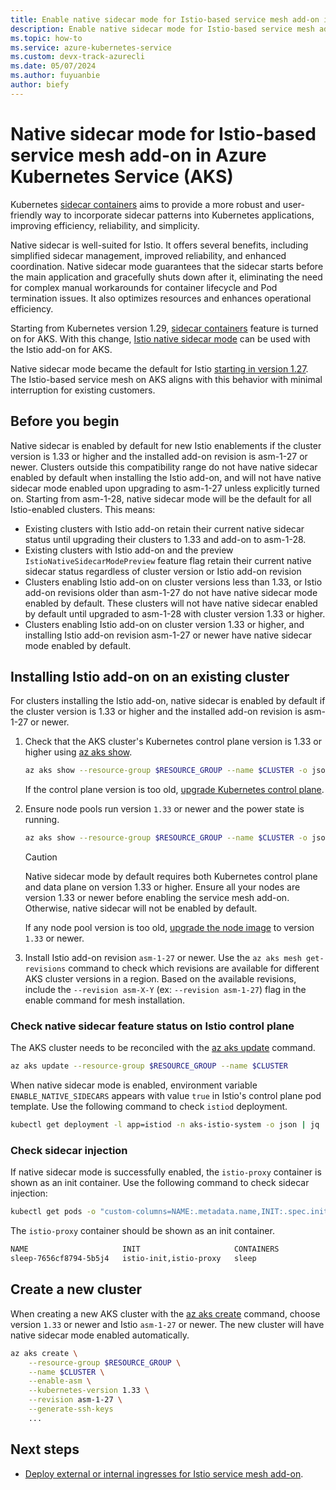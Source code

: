 ```yaml
---
title: Enable native sidecar mode for Istio-based service mesh add-on in Azure Kubernetes Service (AKS) (preview)
description: Enable native sidecar mode for Istio-based service mesh add-on in Azure Kubernetes Service (AKS) (preview).
ms.topic: how-to
ms.service: azure-kubernetes-service
ms.custom: devx-track-azurecli
ms.date: 05/07/2024
ms.author: fuyuanbie
author: biefy
---
```


# Native sidecar mode for Istio-based service mesh add-on in Azure Kubernetes Service (AKS)

Kubernetes [sidecar containers][k8s-native-sidecar-support] aims to provide a more robust and user-friendly way to incorporate sidecar patterns into Kubernetes applications, improving efficiency, reliability, and simplicity.

Native sidecar is well-suited for Istio. It offers several benefits, including simplified sidecar management, improved reliability, and enhanced coordination. Native sidecar mode guarantees that the sidecar starts before the main application and gracefully shuts down after it, eliminating the need for complex manual workarounds for container lifecycle and Pod termination issues. It also optimizes resources and enhances operational efficiency.

Starting from Kubernetes version 1.29, [sidecar containers][k8s-native-sidecar-support] feature is turned on for AKS. With this change, [Istio native sidecar mode][istio-native-sidecar-support] can be used with the Istio add-on for AKS.

Native sidecar mode became the default for Istio [starting in version 1.27][istio-default-native-sidecar]. The Istio-based service mesh on AKS aligns with this behavior with minimal interruption for existing customers.

## Before you begin
Native sidecar is enabled by default for new Istio enablements if the cluster version is 1.33 or higher and the installed add-on revision is asm-1-27 or newer. Clusters outside this compatibility range do not have native sidecar enabled by default when installing the Istio add-on, and will not have native sidecar mode enabled upon upgrading to asm-1-27 unless explicitly turned on. Starting from asm-1-28, native sidecar mode will be the default for all Istio-enabled clusters. This means:
- Existing clusters with Istio add-on retain their current native sidecar status until upgrading their clusters to 1.33 and add-on to asm-1-28.
- Existing clusters with Istio add-on and the preview `IstioNativeSidecarModePreview` feature flag retain their current native sidecar status regardless of cluster version or Istio add-on revision
- Clusters enabling Istio add-on on cluster versions less than 1.33, or Istio add-on revisions older than asm-1-27 do not have native sidecar mode enabled by default. These clusters will not have native sidecar enabled by default until upgraded to asm-1-28 with cluster version 1.33 or higher.
- Clusters enabling Istio add-on on cluster version 1.33 or higher, and installing Istio add-on revision asm-1-27 or newer have native sidecar mode enabled by default.



## Installing Istio add-on on an existing cluster
For clusters installing the Istio add-on, native sidecar is enabled by default if the cluster version is 1.33 or higher and the installed add-on revision is asm-1-27 or newer.

1. Check that the AKS cluster's Kubernetes control plane version is 1.33 or higher using [az aks show][az-aks-show].

   ```bash
   az aks show --resource-group $RESOURCE_GROUP --name $CLUSTER -o json | jq ".kubernetesVersion"
   ```

   If the control plane version is too old, [upgrade Kubernetes control plane][upgrade-aks-cluster].

2. Ensure node pools run version `1.33` or newer and the power state is running.

   ```bash
   az aks show --resource-group $RESOURCE_GROUP --name $CLUSTER -o json | jq ".agentPoolProfiles[] | { currentOrchestratorVersion, powerState}"
   ```

   > [!CAUTION]
   > Native sidecar mode by default requires both Kubernetes control plane and data plane on version 1.33 or higher. Ensure all your nodes are version 1.33 or newer before enabling the service mesh add-on. Otherwise, native sidecar will not be enabled by default.

   If any node pool version is too old, [upgrade the node image][upgrade-node-image] to version `1.33` or newer.

3. Install Istio add-on revision `asm-1-27` or newer. Use the `az aks mesh get-revisions` command to check which revisions are available for different AKS cluster versions in a region. Based on the available revisions, include the `--revision asm-X-Y` (ex: `--revision asm-1-27`) flag in the enable command for mesh installation.



### Check native sidecar feature status on Istio control plane

The AKS cluster needs to be reconciled with the [az aks update][az-aks-update] command.

```bash
az aks update --resource-group $RESOURCE_GROUP --name $CLUSTER
```

When native sidecar mode is enabled, environment variable `ENABLE_NATIVE_SIDECARS` appears with value `true` in Istio's control plane pod template. Use the following command to check `istiod` deployment.

```bash
kubectl get deployment -l app=istiod -n aks-istio-system -o json | jq '.items[].spec.template.spec.containers[].env[] | select(.name=="ENABLE_NATIVE_SIDECARS")'
```

### Check sidecar injection

If native sidecar mode is successfully enabled, the `istio-proxy` container is shown as an init container. Use the following command to check sidecar injection:

```bash
kubectl get pods -o "custom-columns=NAME:.metadata.name,INIT:.spec.initContainers[*].name,CONTAINERS:.spec.containers[*].name"
```

The `istio-proxy` container should be shown as an init container.

```bash
NAME                     INIT                     CONTAINERS
sleep-7656cf8794-5b5j4   istio-init,istio-proxy   sleep
```

## Create a new cluster

When creating a new AKS cluster with the [az aks create][az-aks-create] command, choose version `1.33` or newer and Istio `asm-1-27` or newer. The new cluster will have native sidecar mode enabled automatically.

```bash
az aks create \
    --resource-group $RESOURCE_GROUP \
    --name $CLUSTER \
    --enable-asm \
    --kubernetes-version 1.33 \
    --revision asm-1-27 \
    --generate-ssh-keys    
    ...
```

## Next steps

* [Deploy external or internal ingresses for Istio service mesh add-on][istio-deploy-ingress].

<!--- External Links --->
[istio-native-sidecar-support]: https://istio.io/latest/blog/2023/native-sidecars/
[istioctl-kube-inject]: https://istio.io/latest/docs/reference/commands/istioctl/#istioctl-kube-inject
[k8s-native-sidecar-support]: https://kubernetes.io/blog/2023/08/25/native-sidecar-containers/
[istio-default-native-sidecar]: https://istio.io/latest/news/releases/1.27.x/announcing-1.27/change-notes/#installation

<!--- Internal Links --->
[az-aks-create]: /cli/azure/aks#az_aks_create
[az-aks-show]: /cli/azure/aks#az_aks_show
[az-aks-update]: /cli/azure/aks#az_aks_update
[az-feature-register]: /cli/azure/feature#az-feature-register
[az-feature-show]: /cli/azure/feature#az-feature-show
[az-provider-register]: /cli/azure/provider#az-provider-register
[istio-deploy-ingress]: ./istio-deploy-ingress.md
[istio-upgrade]: ./istio-upgrade.md
[upgrade-aks-cluster]: ./upgrade-aks-cluster.md
[upgrade-node-image]: ./node-image-upgrade.md

